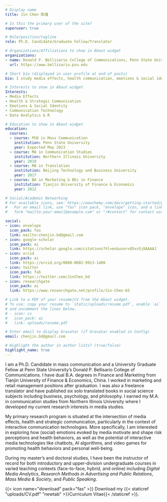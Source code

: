 ```yaml
---
# Display name
title: Jin Chen 陈瑾

# Is this the primary user of the site?
superuser: true

# Role/position/tagline
role: Ph.D. Candidate/Graduate Fellow/Translator 

# Organizations/Affiliations to show in About widget
organizations:
- name: Donald P. Bellisario College of Communications, Penn State University
  url: https://www.bellisario.psu.edu

# Short bio (displayed in user profile at end of posts)
bio: I study media effects, health communication, emotions & social identity, communication technology.

# Interests to show in About widget
Interests:
- Media Effects
- Health & Strategic Communication
- Emotions & Social Identity
- Communication Technology
- Data Analytics & R

# Education to show in About widget
education:
  courses:
  - course: PhD in Mass Communication
    institution: Penn State University
    year: Expected May 2023 
  - course: MA in Communication Studies
    institution: Northern Illinois University
    year: 2019
  - course: MA in Translation
    institution: Beijing Technology and Business University
    year: 2017
  - course: BA in Marketing & BEc in Finance   
    institution: Tianjin University of Finance & Economics
    year: 2012    

# Social/Academic Networking
# For available icons, see: https://wowchemy.com/docs/getting-started/page-builder/#icons
#   For an email link, use "fas" icon pack, "envelope" icon, and a link in the
#   form "mailto:your-email@example.com" or "/#contact" for contact widget.

social:
- icon: envelope
  icon_pack: fas
  link: mailto:chenjin.bd@gmail.com
- icon: google-scholar
  icon_pack: ai
  link: https://scholar.google.com/citations?hl=en&user=O5xv5j8AAAAJ
- icon: orcid
  icon_pack: ai
  link: https://orcid.org/0000-0002-9913-1400
- icon: twitter
  icon_pack: fab
  link: https://twitter.com/JinChen_bd
- icon: researchgate  
  icon_pack: ai
  link: https://www.researchgate.net/profile/Jin-Chen-65

# Link to a PDF of your resume/CV from the About widget.
# To use: copy your resume to `static/uploads/resume.pdf`, enable `ai` icons in `params.toml`,
# and uncomment the lines below.
# - icon: cv
#   icon_pack: ai
#   link: uploads/resume.pdf

# Enter email to display Gravatar (if Gravatar enabled in Config)
email: chenjin.bd@gmail.com

# Highlight the author in author lists? (true/false)
highlight_name: true
---
```


I am a Ph.D. Candidate in mass communication and a University Graduate Fellow at Penn State University’s Donald P. Bellisario College of Communications. I have dual B.A. degrees in Finance and Marketing from Tianjin University of Finance & Economics, China. I worked in marketing and retail management positions after graduation. I was also a freelance translator and have published six solo translated books in social science subjects including business, psychology, and philosophy. I earned my M.A. in communication studies from Northern Illinois University where I developed my current research interests in media studies.  

My primary research program is situated at the intersection of media effects, health and strategic communication, particularly in the context of interactive communication technologies. More specifically, I am interested in exploring how (social) emotions evoked by media motivate and shape risk perceptions and health behaviors, as well as the potential of interactive media technologies like chatbots, AI algorithms, and video games for promoting health behaviors and personal well-being. 

During my master’s and doctoral studies, I have been the instructor of record for both introductory and upper-division undergraduate courses in varied teaching contexts (face-to-face, hybrid, and online) including <em>Digital Media Analytics</em>, <em>Research Methods in Advertising and Public Relations</em>, <em>Mass Media & Society</em>, and <em>Public Speaking</em>. 

{{< icon name="download" pack="fas" >}} Download my {{< staticref "uploads/CV.pdf" "newtab" >}}Curriculum Vitae{{< /staticref >}}.
